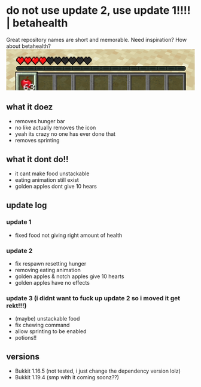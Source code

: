 # do not use update 2, use update 1!!!! | betahealth
Great repository names are short and memorable. Need inspiration? How about betahealth?<br>
![](hotbar.PNG)
## what it doez
* removes hunger bar
* no like actually removes the icon
* yeah its crazy no one has ever done that
* removes sprinting
## what it dont do!!
* it cant make food unstackable
* eating animation still exist
* golden apples dont give 10 hears
## update log
### update 1
* fixed food not giving right amount of health
### update 2
* fix respawn resetting hunger
* removing eating animation
* golden apples & notch apples give 10 hearts
* golden apples have no effects
### update 3 (i didnt want to fuck up update 2 so i moved it get rekt!!!)
* (maybe) unstackable food
* fix chewing command
* allow sprinting to be enabled
* potions!!
## versions
* Bukkit 1.16.5 (not tested, i just change the dependency version lolz)
* Bukkit 1.19.4 (smp with it coming soonz??)
